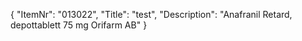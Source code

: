 {
  "ItemNr": "013022",
  "Title": "test",
  "Description": "Anafranil Retard, depottablett 75 mg Orifarm AB"
}